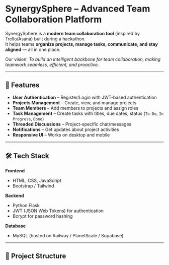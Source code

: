 # SynergySphere – Advanced Team Collaboration Platform

SynergySphere is a **modern team collaboration tool** (inspired by Trello/Asana) built during a hackathon.  
It helps teams **organize projects, manage tasks, communicate, and stay aligned** — all in one place.  

Our vision: *To build an intelligent backbone for team collaboration, making teamwork seamless, efficient, and proactive.*  

---

## 🚀 Features

- **User Authentication** – Register/Login with JWT-based authentication  
- **Projects Management** – Create, view, and manage projects  
- **Team Members** – Add members to projects and assign roles  
- **Task Management** – Create tasks with titles, due dates, status (`To-Do`, `In Progress`, `Done`)  
- **Threaded Discussions** – Project-specific chat/messages  
- **Notifications** – Get updates about project activities  
- **Responsive UI** – Works on desktop and mobile  

---

## 🛠️ Tech Stack

**Frontend**
- HTML, CSS, JavaScript  
- Bootstrap / Tailwind  

**Backend**
- Python Flask  
- JWT (JSON Web Tokens) for authentication  
- Bcrypt for password hashing  

**Database**
- MySQL (hosted on Railway / PlanetScale / Supabase)  

---

## 📂 Project Structure


